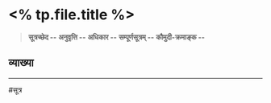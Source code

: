 # <% tp.file.title %>
> **सूत्रच्छेद --** 
> **अनुवृत्ति --** 
> **अधिकार --** 
> **सम्पूर्णसूत्रम् --** 
> **कौमुदी-क्रमाङ्क --** 

## व्याख्या

---
#सूत्र